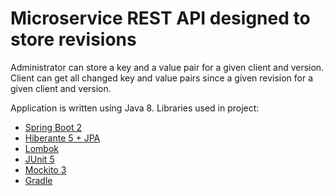 # Microservice REST API designed to store revisions

Administrator can store a key and a value pair for a given client and version.
Client can get all changed key and value pairs since a given revision for a given client and version.


Application is written using Java 8.
Libraries used in project:
- [Spring Boot 2](https://spring.io/projects/spring-boot)
- [Hiberante 5 + JPA](https://junit.org/junit5/)
- [Lombok](https://github.com/rzwitserloot/lombok)
- [JUnit 5](https://junit.org/junit5/)
- [Mockito 3 ](https://junit.org/junit5/)
- [Gradle](https://gradle.org/)



